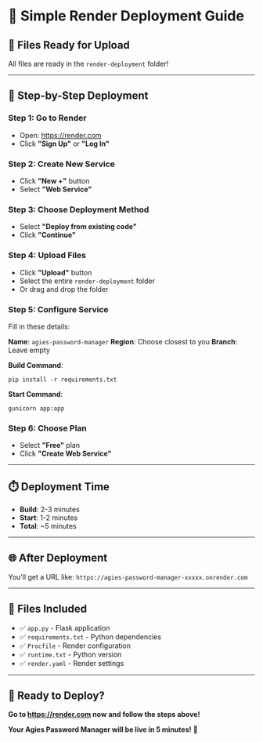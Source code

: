 # 🚀 **Simple Render Deployment Guide**

## 📁 **Files Ready for Upload**
All files are ready in the `render-deployment` folder!

---

## 🎯 **Step-by-Step Deployment**

### **Step 1: Go to Render**
- Open: https://render.com
- Click **"Sign Up"** or **"Log In"**

### **Step 2: Create New Service**
- Click **"New +"** button
- Select **"Web Service"**

### **Step 3: Choose Deployment Method**
- Select **"Deploy from existing code"**
- Click **"Continue"**

### **Step 4: Upload Files**
- Click **"Upload"** button
- Select the entire `render-deployment` folder
- Or drag and drop the folder

### **Step 5: Configure Service**
Fill in these details:

**Name**: `agies-password-manager`
**Region**: Choose closest to you
**Branch**: Leave empty

**Build Command**: 
```
pip install -r requirements.txt
```

**Start Command**: 
```
gunicorn app:app
```

### **Step 6: Choose Plan**
- Select **"Free"** plan
- Click **"Create Web Service"**

---

## ⏱️ **Deployment Time**
- **Build**: 2-3 minutes
- **Start**: 1-2 minutes
- **Total**: ~5 minutes

---

## 🌐 **After Deployment**
You'll get a URL like:
`https://agies-password-manager-xxxxx.onrender.com`

---

## 🔧 **Files Included**
- ✅ `app.py` - Flask application
- ✅ `requirements.txt` - Python dependencies
- ✅ `Procfile` - Render configuration
- ✅ `runtime.txt` - Python version
- ✅ `render.yaml` - Render settings

---

## 🚀 **Ready to Deploy?**
**Go to https://render.com now and follow the steps above!**

**Your Agies Password Manager will be live in 5 minutes!** 🎉
